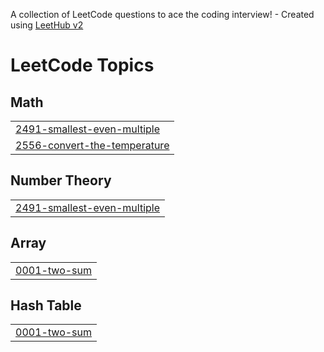 A collection of LeetCode questions to ace the coding interview! - Created using [LeetHub v2](https://github.com/arunbhardwaj/LeetHub-2.0)
<!---LeetCode Topics Start-->
# LeetCode Topics
## Math
|  |
| ------- |
| [2491-smallest-even-multiple](https://github.com/muhammedyasars/LeetCodePractice/tree/master/2491-smallest-even-multiple) |
| [2556-convert-the-temperature](https://github.com/muhammedyasars/LeetCodePractice/tree/master/2556-convert-the-temperature) |
## Number Theory
|  |
| ------- |
| [2491-smallest-even-multiple](https://github.com/muhammedyasars/LeetCodePractice/tree/master/2491-smallest-even-multiple) |
## Array
|  |
| ------- |
| [0001-two-sum](https://github.com/muhammedyasars/LeetCodePractice/tree/master/0001-two-sum) |
## Hash Table
|  |
| ------- |
| [0001-two-sum](https://github.com/muhammedyasars/LeetCodePractice/tree/master/0001-two-sum) |
<!---LeetCode Topics End-->